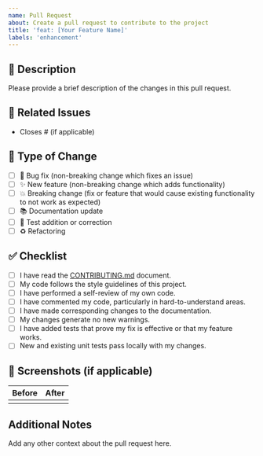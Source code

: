 ```yaml
---
name: Pull Request
about: Create a pull request to contribute to the project
title: 'feat: [Your Feature Name]'
labels: 'enhancement'
---
```


## 📝 Description

Please provide a brief description of the changes in this pull request.

## 🔗 Related Issues

- Closes # (if applicable)

## 🎯 Type of Change

- [ ] 🐛 Bug fix (non-breaking change which fixes an issue)
- [ ] ✨ New feature (non-breaking change which adds functionality)
- [ ] 💥 Breaking change (fix or feature that would cause existing functionality to not work as expected)
- [ ] 📚 Documentation update
- [ ] 🧪 Test addition or correction
- [ ] ♻️ Refactoring

## ✅ Checklist

- [ ] I have read the [CONTRIBUTING.md](https://github.com/yourusername/gobi/blob/main/CONTRIBUTING.md) document.
- [ ] My code follows the style guidelines of this project.
- [ ] I have performed a self-review of my own code.
- [ ] I have commented my code, particularly in hard-to-understand areas.
- [ ] I have made corresponding changes to the documentation.
- [ ] My changes generate no new warnings.
- [ ] I have added tests that prove my fix is effective or that my feature works.
- [ ] New and existing unit tests pass locally with my changes.

## 📸 Screenshots (if applicable)

| Before | After |
| ------ | ----- |
|        |       |

## Additional Notes

Add any other context about the pull request here. 